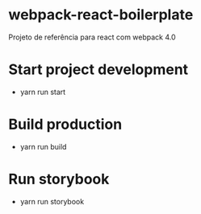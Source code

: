 # webpack-react-boilerplate
Projeto de referência para react com webpack 4.0

# Start project development
- yarn run start

# Build production
- yarn run build

# Run storybook
- yarn run storybook

